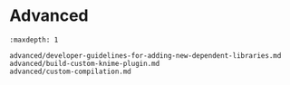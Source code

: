 Advanced
========
```{toctree}
:maxdepth: 1

advanced/developer-guidelines-for-adding-new-dependent-libraries.md
advanced/build-custom-knime-plugin.md
advanced/custom-compilation.md

```
